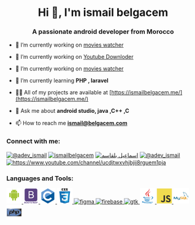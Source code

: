 <h1 align="center">Hi 👋, I'm ismail belgacem</h1>
<h3 align="center">A passionate android developer from Morocco</h3>

- 🔭 I’m currently working on [movies watcher](https://bit.ly/3jvkOiS)
- 🔭 I’m currently working on [Youtube Downloder](https://github.com/ismail998/YDI_B)
- 🔭 I’m currently working on [movies watcher](https://github.com/ismail998/Clock)
- 🌱 I’m currently learning **PHP , laravel**

- 👨‍💻 All of my projects are available at [https://ismailbelgacem.me/](https://ismailbelgacem.me/)

- 💬 Ask me about **android studio, java ,C++ ,C**

- 📫 How to reach me **ismail@belgacem.com**

<h3 align="left">Connect with me:</h3>
<p align="left">
<a href="https://twitter.com/adev_ismail" target="blank"><img align="center" src="https://raw.githubusercontent.com/rahuldkjain/github-profile-readme-generator/master/src/images/icons/Social/twitter.svg" alt="@adev_ismail" height="30" width="40" /></a>
<a href="https://www.linkedin.com/in/ismail-belgacem-0b20b518a/" target="blank"><img align="center" src="https://raw.githubusercontent.com/rahuldkjain/github-profile-readme-generator/master/src/images/icons/Social/linked-in-alt.svg" alt="ismailbelgacem" height="30" width="40" /></a>
<a href="https://web.facebook.com/people/%D8%A7%D8%B3%D9%85%D8%A7%D8%B9%D9%8A%D9%84-%D8%A8%D9%84%D9%82%D8%A7%D8%B3%D9%85/100064907960844/" target="blank"><img align="center" src="https://raw.githubusercontent.com/rahuldkjain/github-profile-readme-generator/master/src/images/icons/Social/facebook.svg" alt="اسماعيل بلقاسم" height="30" width="40" /></a>
<a href="https://instagram.com/adev_ismail" target="blank"><img align="center" src="https://raw.githubusercontent.com/rahuldkjain/github-profile-readme-generator/master/src/images/icons/Social/instagram.svg" alt="@adev_ismail" height="30" width="40" /></a>
<a href="https://www.youtube.com/channel/UCDJtwxvHjBJIi8RGUeM1pjA" target="blank"><img align="center" src="https://raw.githubusercontent.com/rahuldkjain/github-profile-readme-generator/master/src/images/icons/Social/youtube.svg" alt="https://www.youtube.com/channel/ucdjtwxvhjbjii8rguem1pja" height="30" width="40" /></a>
</p>

<h3 align="left">Languages and Tools:</h3>
<p align="left"> <a href="https://developer.android.com" target="_blank"> <img src="https://raw.githubusercontent.com/devicons/devicon/master/icons/android/android-original-wordmark.svg" alt="android" width="40" height="40"/> </a> <a href="https://getbootstrap.com" target="_blank"> <img src="https://raw.githubusercontent.com/devicons/devicon/master/icons/bootstrap/bootstrap-plain-wordmark.svg" alt="bootstrap" width="40" height="40"/> </a> <a href="https://www.cprogramming.com/" target="_blank"> <img src="https://raw.githubusercontent.com/devicons/devicon/master/icons/c/c-original.svg" alt="c" width="40" height="40"/> </a> <a href="https://www.w3schools.com/css/" target="_blank"> <img src="https://raw.githubusercontent.com/devicons/devicon/master/icons/css3/css3-original-wordmark.svg" alt="css3" width="40" height="40"/> </a> <a href="https://www.figma.com/" target="_blank"> <img src="https://www.vectorlogo.zone/logos/figma/figma-icon.svg" alt="figma" width="40" height="40"/> </a> <a href="https://firebase.google.com/" target="_blank"> <img src="https://www.vectorlogo.zone/logos/firebase/firebase-icon.svg" alt="firebase" width="40" height="40"/> </a> <a href="https://www.gtk.org/" target="_blank"> <img src="https://upload.wikimedia.org/wikipedia/commons/7/71/GTK_logo.svg" alt="gtk" width="40" height="40"/> </a> <a href="https://www.java.com" target="_blank"> <img src="https://raw.githubusercontent.com/devicons/devicon/master/icons/java/java-original.svg" alt="java" width="40" height="40"/> </a> <a href="https://developer.mozilla.org/en-US/docs/Web/JavaScript" target="_blank"> <img src="https://raw.githubusercontent.com/devicons/devicon/master/icons/javascript/javascript-original.svg" alt="javascript" width="40" height="40"/> </a> <a href="https://www.mysql.com/" target="_blank"> <img src="https://raw.githubusercontent.com/devicons/devicon/master/icons/mysql/mysql-original-wordmark.svg" alt="mysql" width="40" height="40"/> </a> <a href="https://www.php.net" target="_blank"> <img src="https://raw.githubusercontent.com/devicons/devicon/master/icons/php/php-original.svg" alt="php" width="40" height="40"/> </a> </p>

